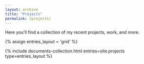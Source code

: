 ```yaml
---
layout: archive
title: "Projects"
permalink: /projects/
---
```


Here you'll find a collection of my recent projects, work, and more.

{% assign entries_layout = 'grid' %}
<div class="entries-{{ entries_layout }}">
  {% include documents-collection.html entries=site.projects type=entries_layout %}
</div>
